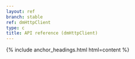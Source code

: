 ```yaml
---
layout: ref
branch: stable
ref: dmHttpClient
type: c
title: API reference (dmHttpClient)
---
```

{% include anchor_headings.html html=content %}